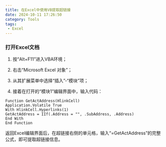 ```yaml
---
title: 在Excel中使用VB提取超链接
date: 2024-10-11 17:26:50
category: Tools
tags:
 - Excel
---
```


### 打开Excel文档

1. 按“Alt+F11”进入VBA环境；

2. 右击“Microsoft Excel 对象”；

3. 从其扩展菜单中选择“插入”-“模块”项；

4. 接着在打开的“模块1”编辑界面中，输入代码：

```VB
Function GetActAddress(HlinkCell)
Application.Volatile True
With HlinkCell.Hyperlinks(1)
GetActAddress = IIf(.Address = "", .SubAddress, .Address)
End With
End Function
```

返回Excel编辑界面后，在超链接右侧的单元格，输入“=GetActAddress”的完整公式，即可提取超链接信息。
